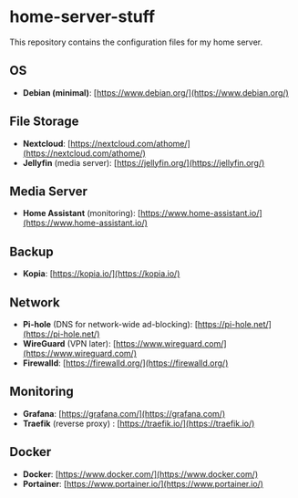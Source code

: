 # home-server-stuff

This repository contains the configuration files for my home server.

## OS

- **Debian (minimal)**: [https://www.debian.org/](https://www.debian.org/)

## File Storage

- **Nextcloud**: [https://nextcloud.com/athome/](https://nextcloud.com/athome/)
- **Jellyfin** (media server): [https://jellyfin.org/](https://jellyfin.org/)

## Media Server

- **Home Assistant** (monitoring): [https://www.home-assistant.io/](https://www.home-assistant.io/)

## Backup

- **Kopia**: [https://kopia.io/](https://kopia.io/)

## Network

- **Pi-hole** (DNS for network-wide ad-blocking): [https://pi-hole.net/](https://pi-hole.net/)
- **WireGuard** (VPN later): [https://www.wireguard.com/](https://www.wireguard.com/)
- **Firewalld**: [https://firewalld.org/](https://firewalld.org/)

## Monitoring

- **Grafana**: [https://grafana.com/](https://grafana.com/)
- **Traefik** (reverse proxy) : [https://traefik.io/](https://traefik.io/)

## Docker

- **Docker**: [https://www.docker.com/](https://www.docker.com/)
- **Portainer**: [https://www.portainer.io/](https://www.portainer.io/)

